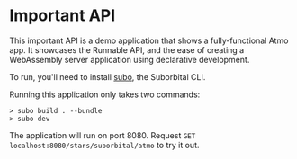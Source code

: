 # Important API

This important API is a demo application that shows a fully-functional Atmo app. It showcases the Runnable API, and the ease of creating a WebAssembly server application using declarative development.

To run, you'll need to install [subo](https://github.com/suborbital/subo), the Suborbital CLI.

Running this application only takes two commands:

```
> subo build . --bundle
> subo dev
```

The application will run on port 8080. Request `GET localhost:8080/stars/suborbital/atmo` to try it out.